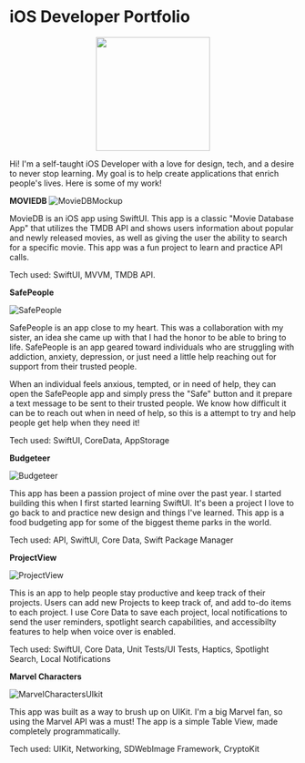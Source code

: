 # iOS Developer Portfolio

<div style="text-align:center"><img src="https://user-images.githubusercontent.com/76922883/177210072-35ec29e9-b48a-4e3b-8fa2-dc39a81d52e4.png" width="200" height="200"/></div>



Hi! I'm a self-taught iOS Developer with a love for design, tech, and a desire to never stop learning. My goal is to help create applications that enrich people's lives. Here is some of my work!



**MOVIEDB**
![MovieDBMockup](https://user-images.githubusercontent.com/76922883/201797303-92171715-9ac7-4d3b-a589-c37aacfd7d94.jpg)

MovieDB is an iOS app using SwiftUI. This app is a classic "Movie Database App" that utilizes the TMDB API and shows users information about popular and newly released movies, as well as giving the user the ability to search for a specific movie. This app was a fun project to learn and practice API calls. 

Tech used: SwiftUI, MVVM, TMDB API.


**SafePeople**

![SafePeople](https://user-images.githubusercontent.com/76922883/181084812-5dedd6bf-5a33-418b-a995-59e8ba536fa8.jpg)

SafePeople is an app close to my heart. This was a collaboration with my sister, an idea she came up with that I had the honor to be able to bring to life. SafePeople is an app geared toward individuals who are struggling with addiction, anxiety, depression, or just need a little help reaching out for support from their trusted people. 

When an individual feels anxious, tempted, or in need of help, they can open the SafePeople app and simply press the "Safe" button and it prepare a text message to be sent to their trusted people. We know how difficult it can be to reach out when in need of help, so this is a attempt to try and help people get help when they need it!

Tech used: SwiftUI, CoreData, AppStorage

**Budgeteer**

![Budgeteer](https://user-images.githubusercontent.com/76922883/181086317-c7b77ed3-65e3-420d-8604-a3d0b3ca425a.jpg)

This app has been a passion project of mine over the past year. I started building this when I first started learning SwiftUI. It's been a project I love to go back to and practice new design and things I've learned. This app is a food budgeting app for some of the biggest theme parks in the world. 

Tech used: API, SwiftUI, Core Data, Swift Package Manager

**ProjectView**

![ProjectView](https://user-images.githubusercontent.com/76922883/188345036-57eaf0b9-14fb-4069-8572-d5f4783aaf84.jpg)

This is an app to help people stay productive and keep track of their projects. Users can add new Projects to keep track of, and add to-do items to each project. I use Core Data to save each project, local notifications to send the user reminders, spotlight search capabilities, and accessibilty features to help when voice over is enabled. 

Tech used: SwiftUI, Core Data, Unit Tests/UI Tests, Haptics, Spotlight Search, Local Notifications

**Marvel Characters**

![MarvelCharactersUIkit](https://user-images.githubusercontent.com/76922883/189012108-80077ede-81cc-48f3-b892-1410d11fc60a.jpg)

This app was built as a way to brush up on UIKit. I'm a big Marvel fan, so using the Marvel API was a must! The app is a simple Table View, made completely programmatically. 

Tech used: UIKit, Networking, SDWebImage Framework, CryptoKit

